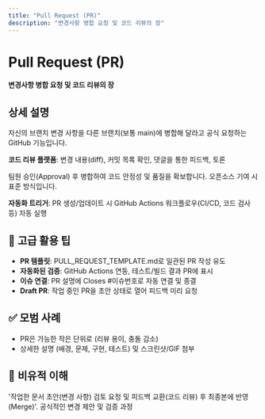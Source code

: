 ```yaml
---
title: "Pull Request (PR)"
description: "변경사항 병합 요청 및 코드 리뷰의 장"
---
```


# Pull Request (PR)

**변경사항 병합 요청 및 코드 리뷰의 장**

## 상세 설명

자신의 브랜치 변경 사항을 다른 브랜치(보통 main)에 병합해 달라고 공식 요청하는 GitHub 기능입니다.

**코드 리뷰 플랫폼**: 변경 내용(diff),
커밋 목록 확인, 댓글을 통한 피드백, 토론

팀원 승인(Approval) 후 병합하여 코드 안정성 및 품질을 확보합니다. 오픈소스 기여 시 표준 방식입니다.

**자동화 트리거**: PR 생성/업데이트 시 GitHub Actions 워크플로우(CI/CD, 코드 검사 등) 자동 실행

## 🚀 고급 활용 팁

- **PR 템플릿**: PULL_REQUEST_TEMPLATE.md로 일관된 PR 작성 유도
- **자동화된 검증**: GitHub Actions 연동, 테스트/빌드 결과 PR에 표시
- **이슈 연결**: PR 설명에 Closes #이슈번호로 자동 연결 및 종결
- **Draft PR**: 작업 중인 PR을 초안 상태로 열어 피드백 미리 요청

## ✅ 모범 사례

- PR은 가능한 작은 단위로 (리뷰 용이, 충돌 감소)
- 상세한 설명 (배경, 문제, 구현, 테스트) 및 스크린샷/GIF 첨부

## 🤝 비유적 이해

'작업한 문서 초안(변경 사항) 검토 요청 및 피드백 교환(코드 리뷰) 후 최종본에 반영(Merge)'. 공식적인 변경 제안 및 검증 과정
